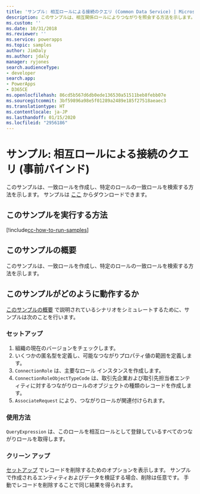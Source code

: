 ```yaml
---
title: 'サンプル: 相互ロールによる接続のクエリ (Common Data Service) | Microsoft Docs'
description: このサンプルは、相互関係ロールによりつながりを照会する方法を示します。
ms.custom: ''
ms.date: 10/31/2018
ms.reviewer: ''
ms.service: powerapps
ms.topic: samples
author: JimDaly
ms.author: jdaly
manager: ryjones
search.audienceType:
- developer
search.app:
- PowerApps
- D365CE
ms.openlocfilehash: 86cd5b567d6db0ede136530a51511beb8febb07e
ms.sourcegitcommit: 3bf59896a98e5f01289a2489e185f27518aeaec3
ms.translationtype: HT
ms.contentlocale: ja-JP
ms.lasthandoff: 01/15/2020
ms.locfileid: "2956186"
---
```

# <a name="sample-query-connections-by-reciprocal-roles-early-bound"></a>サンプル: 相互ロールによる接続のクエリ (事前バインド)

<!-- https://docs.microsoft.com/dynamics365/customer-engagement/developer/sample-query-connections-reciprocal-roles-early-bound -->

このサンプルは、一致ロールを作成し、特定のロールの一致ロールを検索する方法を示します。 サンプルは [ここ](https://github.com/Microsoft/PowerApps-Samples/tree/master/cds/orgsvc/C%23/QueryByReciprocalRole) からダウンロードできます。

## <a name="how-to-run-this-sample"></a>このサンプルを実行する方法

[!include[cc-how-to-run-samples](../../includes/cc-how-to-run-samples.md)]

## <a name="what-this-sample-does"></a>このサンプルの概要

このサンプルは、一致ロールを作成し、特定のロールの一致ロールを検索する方法を示します。

## <a name="how-this-sample-works"></a>このサンプルがどのように動作するか

[このサンプルの概要](#what-this-sample-does) で説明されているシナリオをシミュレートするために、サンプルは次のことを行います。

### <a name="setup"></a>セットアップ

1. 組織の現在のバージョンをチェックします。
2. いくつかの匿名型を定義し、可能なつながりプロパティ値の範囲を定義します。
3. `ConnectionRole` は、主要なロール インスタンスを作成します。
4. `ConnectionRoleObjectTypeCode` は、取引先企業および取引先担当者エンティティに対するつながりロールのオブジェクトの種類のレコードを作成します。
5. `AssociateRequest` により、つながりロールが関連付けられます。

### <a name="demonstrate"></a>使用方法

`QueryExpression` は、このロールを相互ロールとして登録しているすべてのつながりロールを取得します。

### <a name="clean-up"></a>クリーン アップ

[セットアップ](#setup) でレコードを削除するためのオプションを表示します。 サンプルで作成されるエンティティおよびデータを検証する場合、削除は任意です。 手動でレコードを削除することで同じ結果を得られます。
